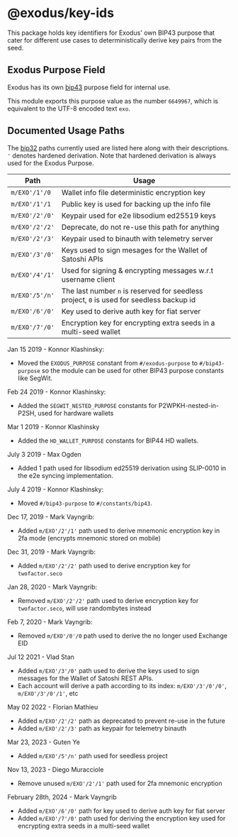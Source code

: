 # @exodus/key-ids

This package holds key identifiers for Exodus' own BIP43 purpose that cater for different use cases to deterministically derive key pairs from the seed.

## Exodus Purpose Field

Exodus has its own [bip43] purpose field for internal use.

This module exports this purpose value as the number `6649967`, which is equivalent to the UTF-8 encoded text `exo`.

## Documented Usage Paths

The [bip32] paths currently used are listed here along with their descriptions. `'` denotes hardened derivation. Note that hardened derivation is always used for the Exodus Purpose.

| Path           | Usage                                                                                    |
| -------------- | ---------------------------------------------------------------------------------------- |
| `m/EXO'/1'/0`  | Wallet info file deterministic encryption key                                            |
| `m/EXO'/1'/1`  | Public key is used for backing up the info file                                          |
| `m/EXO'/2'/0'` | Keypair used for e2e libsodium ed25519 keys                                              |
| `m/EXO'/2'/2'` | Deprecate, do not re-use this path for anything                                          |
| `m/EXO'/2'/3'` | Keypair used to binauth with telemetry server                                            |
| `m/EXO'/3'/0'` | Keys used to sign mesages for the Wallet of Satoshi APIs                                 |
| `m/EXO'/4'/1'` | Used for signing & encrypting messages w.r.t username client                             |
| `m/EXO'/5'/n'` | The last number `n` is reserved for seedless project, `0` is used for seedless backup id |
| `m/EXO'/6'/0'` | Key used to derive auth key for fiat server                                              |
| `m/EXO'/7'/0'` | Encryption key for encrypting extra seeds in a multi-seed wallet                         |

[bip43]: https://github.com/bitcoin/bips/blob/master/bip-0043.mediawiki
[bip32]: https://github.com/bitcoin/bips/blob/master/bip-0032.mediawiki

Jan 15 2019 - Konnor Klashinsky:

- Moved the `EXODUS_PURPOSE` constant from `#/exodus-purpose` to `#/bip43-purpose` so the module can be used for other BIP43 purpose constants like SegWit.

Feb 24 2019 - Konnor Klashinsky:

- Added the `SEGWIT_NESTED_PURPOSE` constants for P2WPKH-nested-in-P2SH, used for hardware wallets

Mar 1 2019 - Konnor Klashinsky

- Added the `HD_WALLET_PURPOSE` constants for BIP44 HD wallets.

July 3 2019 - Max Ogden

- Added 1 path used for libsodium ed25519 derivation using SLIP-0010 in the e2e syncing implementation.

July 4 2019 - Konnor Klashinsky:

- Moved `#/bip43-purpose` to `#/constants/bip43`.

Dec 17, 2019 - Mark Vayngrib:

- Added `m/EXO'/2'/1'` path used to derive mnemonic encryption key in 2fa mode (encrypts mnemonic stored on mobile)

Dec 31, 2019 - Mark Vayngrib:

- Added `m/EXO'/2'/2'` path used to derive encryption key for `twofactor.seco`

Jan 28, 2020 - Mark Vayngrib:

- Removed `m/EXO'/2'/2'` path used to derive encryption key for `twofactor.seco`, will use randombytes instead

Feb 7, 2020 - Mark Vayngrib:

- Removed `m/EXO'/0'/0` path used to derive the no longer used Exchange EID

Jul 12 2021 - Vlad Stan

- Added `m/EXO'/3'/0'` path used to derive the keys used to sign messages for the Wallet of Satoshi REST APIs.
- Each account will derive a path according to its index: `m/EXO'/3'/0'/0'`, `m/EXO'/3'/0'/1'`, etc

May 02 2022 - Florian Mathieu

- Added `m/EXO'/2'/2'` path as deprecated to prevent re-use in the future
- Added `m/EXO'/2'/3'` path as keypair for telemetry binauth

Mar 23, 2023 - Guten Ye

- Added `m/EXO'/5'/n'` path used for seedless project

Nov 13, 2023 - Diego Muracciole

- Remove unused `m/EXO'/2'/1'` path used for 2fa mnemonic encryption

February 28th, 2024 - Mark Vayngrib

- Added `m/EXO'/6'/0'` path for key used to derive auth key for fiat server
- Added `m/EXO'/7'/0'` path used for deriving the encryption key used for encrypting extra seeds in a multi-seed wallet
